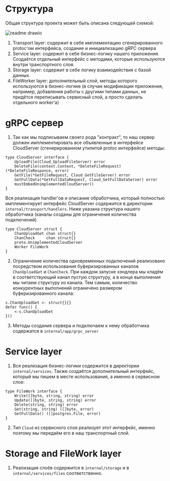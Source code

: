 # Структура

Общая структура проекта может быть описана следующей схемой:

![readme drawio](https://github.com/Ivan010403/gRPC-server/assets/125370827/09c722d6-5c48-465e-9725-ca7d010581c0)

1. Transport layer: содержит в себе имплементацию сгенерированного protoc'ом интерфейса, создание и инициализацию gRPC сервера
2. Service layer: содержит в себе бизнес-логику нашего приложения. Создаётся отдельный интерфейс с методами, которые используются внутри транспортного слоя.
3. Storage layer: содержит в себе логику взаимодействия с базой данных.
4. FileWorker layer: дополнительный слой, методы которого используются в бизнес-логике (в случае модификации приложения, например, добавления работы с другими типами данных, не придётся переписывать сервисный слой, а просто сделать отдельного worker'а)
   
# gRPC сервер

1. Так как мы подписываем своего рода "контракт", то наш сервер должен имплементировать все объявленные в интерфейсе CloudServer (сгенерированном утилитой protoc интерфейсе) методы:
```
type CloudServer interface {
	UploadFile(Cloud_UploadFileServer) error
	DeleteFile(context.Context, *DeleteFileRequest) (*DeleteFileResponce, error)
	GetFile(*GetFileRequest, Cloud_GetFileServer) error
	GetFullData(*GetFullDataRequest, Cloud_GetFullDataServer) error
	mustEmbedUnimplementedCloudServer()
}
```
Вся реализация handler'ов и описание обработчика, который полностью имплементирует интерфейс CloudServer содержится в директории ```internal/transport/handlers```. Ниже указана структура нашего обработчика (каналы созданы для ограничения количества подключений)
```
type CloudServer struct {
	ChanUploadGet chan struct{}
	ChanCheck     chan struct{}
	proto.UnimplementedCloudServer
	Worker FileWork
}
```
2. Ограничение количества одновременных подключений реализовано посредством использования буферизированных каналов ```ChanUploadGet``` и ```ChanCheck```. При каждом запуске хэндлера мы кладём в соответствующий канал пустую структуру, а в конце выполнения мы читаем структуру из канала. Тем самым, количество конкурентных выполнений ограничено размером буферизированного канала:
```
s.ChanUploadGet <- struct{}{}
defer func() {
	<-s.ChanUploadGet
}()
```

3. Методы создания сервера и подключаем к нему обработчика содержатся в ```internal/app/grpc_server```

# Service layer

1. Вся реализация бизнес-логики содержится в директории ```internal/services```. Также создаётся дополнительный интерфейс, который мы пишем в месте использования, а именно в сервисном слое:

```
type FileWork interface {
	Write([]byte, string, string) error
	Update([]byte, string, string) error
	Delete(string, string) error
	Get(string, string) ([]byte, error)
	GetFullData() ([]postgres.File, error)
}
```
2. Тип ```Cloud``` из сервисного слоя реализует этот интерфейс, именно поэтому мы передаём его в наш транспортный слой.

# Storage and FileWork layer

1. Реализация слоёв содержится в  ```internal/storage``` и в  ```internal/services/files``` соответственно.
